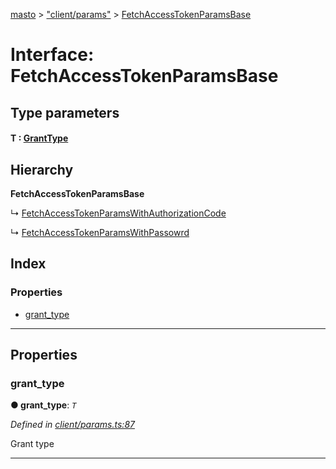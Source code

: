 [masto](../README.md) > ["client/params"](../modules/_client_params_.md) > [FetchAccessTokenParamsBase](../interfaces/_client_params_.fetchaccesstokenparamsbase.md)

# Interface: FetchAccessTokenParamsBase

## Type parameters
#### T :  [GrantType](../modules/_client_params_.md#granttype)
## Hierarchy

**FetchAccessTokenParamsBase**

↳  [FetchAccessTokenParamsWithAuthorizationCode](_client_params_.fetchaccesstokenparamswithauthorizationcode.md)

↳  [FetchAccessTokenParamsWithPassowrd](_client_params_.fetchaccesstokenparamswithpassowrd.md)

## Index

### Properties

* [grant_type](_client_params_.fetchaccesstokenparamsbase.md#grant_type)

---

## Properties

<a id="grant_type"></a>

###  grant_type

**● grant_type**: *`T`*

*Defined in [client/params.ts:87](https://github.com/neet/masto.js/blob/84b2118/src/client/params.ts#L87)*

Grant type

___

